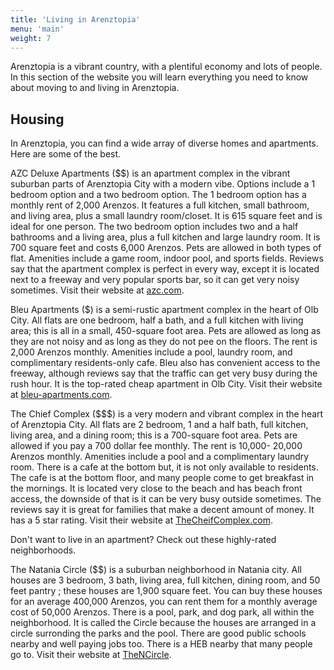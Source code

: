 ```yaml
---
title: 'Living in Arenztopia'
menu: 'main'
weight: 7
---
```


Arenztopia is a vibrant country, with a plentiful economy and lots of people.  In this section of the website you will learn everything you need to know about moving to and living in Arenztopia.

## Housing

In Arenztopia, you can find a wide array of diverse homes and apartments. Here are some of the best.

AZC Deluxe Apartments ($$) is an apartment complex in the vibrant suburban parts of Arenztopia City with a modern vibe. Options include a 1 bedroom option and a two bedroom option. The 1 bedroom option has a monthly rent of 2,000 Arenzos. It features a full kitchen, small bathroom, and living area, plus a small laundry room/closet. It is 615 square feet and is ideal for one person. The two bedroom option includes two and a half bathrooms and a living area, plus a full kitchen and large laundry room. It is 700 square feet and costs 6,000 Arenzos. Pets are allowed in both types of flat. Amenities include a game room, indoor pool, and sports fields. Reviews say that the apartment complex is perfect in every way, except it is located next to a freeway and  very popular sports bar, so it can get very noisy sometimes. Visit their website at [azc.com](https://sites.google.com/view/azc-deluxe-apartments/home).

Bleu Apartments ($) is a semi-rustic apartment complex in the heart of Olb City. All flats are one bedroom, half a bath, and a full kitchen with living area; this is all in a small, 450-square foot area. Pets are allowed as long as they are not noisy and as long as they do not pee on the floors. The rent is 2,000 Arenzos monthly. Amenities include a pool, laundry room, and complimentary residents-only cafe. Bleu also has convenient access to the freeway, although reviews say that the traffic can get very busy during the rush hour. It is the top-rated cheap apartment in Olb City. Visit their website at [bleu-apartments.com](https://sites.google.com/stu.austinisd.org/bleu-apartments/home).

The Chief Complex ($$$) is a very modern and vibrant complex in the heart of Arenztopia City. All flats are 2 bedroom, 1 and a half bath, full kitchen, living area, and a dining room; this is a 700-square foot area. Pets are allowed if you pay a 700 dollar fee monthly. The rent is 10,000- 20,000 Arenzos monthly. Amenities include a pool and a complimentary laundry room. There is a cafe at the bottom but, it is not only available to residents. The cafe is at the bottom floor, and many people come to get breakfast in the mornings. It is located very close to the beach and has beach front access, the downside of that is it can be very busy outside sometimes. The reviews say it is great for families that make a decent amount of money. It has a 5 star rating. Visit their website at [TheCheifComplex.com](Thecc.com).

Don't want to live in an apartment? Check out these highly-rated neighborhoods.

The Natania Circle ($$) is a suburban neighborhood in Natania city. All houses are 3 bedroom, 3 bath, living area, full kitchen, dining room, and 50 feet pantry ; these houses are 1,900 square feet. You can buy these houses for an average 400,000 Arenzos, you can rent them for a monthly average cost of 50,000 Arenzos. There is a pool, park, and dog park, all within the neighborhood. It is called the Circle because the houses are arranged in a circle surronding the parks and the pool. There are good public schools nearby and well paying jobs too. There is a HEB nearby that many people go to. Visit their website at [TheNCircle](TheNC.com).

